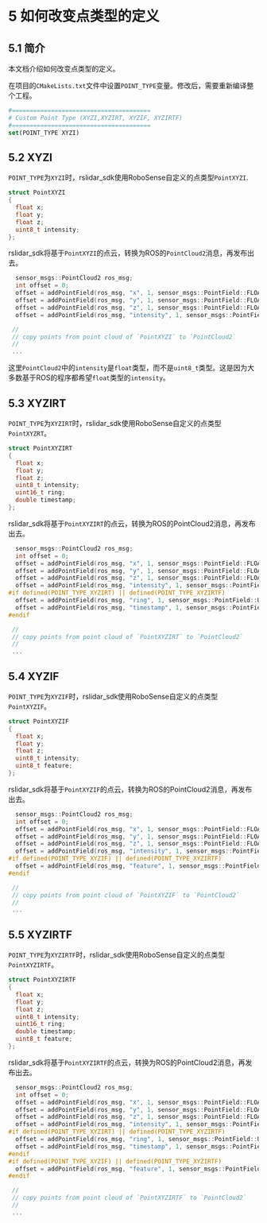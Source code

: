 # 5 如何改变点类型的定义



## 5.1 简介

本文档介绍如何改变点类型的定义。

在项目的```CMakeLists.txt```文件中设置`POINT_TYPE`变量。修改后，需要重新编译整个工程。

```cmake
#=======================================
# Custom Point Type (XYZI,XYZIRT, XYZIF, XYZIRTF)
#=======================================
set(POINT_TYPE XYZI)

```



## 5.2 XYZI

`POINT_TYPE`为`XYZI`时，rslidar_sdk使用RoboSense自定义的点类型```PointXYZI```. 

```c++
struct PointXYZI
{
  float x;
  float y;
  float z;
  uint8_t intensity;
};
```

rslidar_sdk将基于`PointXYZI`的点云，转换为ROS的`PointCloud2`消息，再发布出去。

```c++
  sensor_msgs::PointCloud2 ros_msg;
  int offset = 0;
  offset = addPointField(ros_msg, "x", 1, sensor_msgs::PointField::FLOAT32, offset);
  offset = addPointField(ros_msg, "y", 1, sensor_msgs::PointField::FLOAT32, offset);
  offset = addPointField(ros_msg, "z", 1, sensor_msgs::PointField::FLOAT32, offset);
  offset = addPointField(ros_msg, "intensity", 1, sensor_msgs::PointField::FLOAT32, offset);

 // 
 // copy points from point cloud of `PointXYZI` to `PointCloud2`
 //
 ...
```

这里`PointCloud2`中的`intensity`是`float`类型，而不是`uint8_t`类型。这是因为大多数基于ROS的程序都希望`float`类型的`intensity`。



## 5.3 XYZIRT

`POINT_TYPE`为`XYZIRT`时，rslidar_sdk使用RoboSense自定义的点类型```PointXYZRT```。

```c++
struct PointXYZIRT
{
  float x;
  float y;
  float z;
  uint8_t intensity;
  uint16_t ring;
  double timestamp;
};
```

rslidar_sdk将基于`PointXYZIRT`的点云，转换为ROS的PointCloud2消息，再发布出去。

```c++
  sensor_msgs::PointCloud2 ros_msg;
  int offset = 0;
  offset = addPointField(ros_msg, "x", 1, sensor_msgs::PointField::FLOAT32, offset);
  offset = addPointField(ros_msg, "y", 1, sensor_msgs::PointField::FLOAT32, offset);
  offset = addPointField(ros_msg, "z", 1, sensor_msgs::PointField::FLOAT32, offset);
  offset = addPointField(ros_msg, "intensity", 1, sensor_msgs::PointField::FLOAT32, offset);
#if defined(POINT_TYPE_XYZIRT) || defined(POINT_TYPE_XYZIRTF)
  offset = addPointField(ros_msg, "ring", 1, sensor_msgs::PointField::UINT16, offset);
  offset = addPointField(ros_msg, "timestamp", 1, sensor_msgs::PointField::FLOAT64, offset);
#endif

 // 
 // copy points from point cloud of `PointXYZIRT` to `PointCloud2`
 //
 ...
```
## 5.4 XYZIF

`POINT_TYPE`为`XYZIF`时，rslidar_sdk使用RoboSense自定义的点类型```PointXYZIF```。

```c++
struct PointXYZIF
{
  float x;
  float y;
  float z;
  uint8_t intensity;
  uint8_t feature;
};
```

rslidar_sdk将基于`PointXYZIF`的点云，转换为ROS的PointCloud2消息，再发布出去。

```c++
  sensor_msgs::PointCloud2 ros_msg;
  int offset = 0;
  offset = addPointField(ros_msg, "x", 1, sensor_msgs::PointField::FLOAT32, offset);
  offset = addPointField(ros_msg, "y", 1, sensor_msgs::PointField::FLOAT32, offset);
  offset = addPointField(ros_msg, "z", 1, sensor_msgs::PointField::FLOAT32, offset);
  offset = addPointField(ros_msg, "intensity", 1, sensor_msgs::PointField::FLOAT32, offset);
#if defined(POINT_TYPE_XYZIF) || defined(POINT_TYPE_XYZIRTF) 
  offset = addPointField(ros_msg, "feature", 1, sensor_msgs::PointField::UINT8, offset);
#endif

 // 
 // copy points from point cloud of `PointXYZIF` to `PointCloud2`
 //
 ...
```
## 5.5 XYZIRTF

`POINT_TYPE`为`XYZIRTF`时，rslidar_sdk使用RoboSense自定义的点类型```PointXYZIRTF```。

```c++
struct PointXYZIRTF
{
  float x;
  float y;
  float z;
  uint8_t intensity;
  uint16_t ring;
  double timestamp;
  uint8_t feature;
};
```

rslidar_sdk将基于`PointXYZIRTF`的点云，转换为ROS的PointCloud2消息，再发布出去。

```c++
  sensor_msgs::PointCloud2 ros_msg;
  int offset = 0;
  offset = addPointField(ros_msg, "x", 1, sensor_msgs::PointField::FLOAT32, offset);
  offset = addPointField(ros_msg, "y", 1, sensor_msgs::PointField::FLOAT32, offset);
  offset = addPointField(ros_msg, "z", 1, sensor_msgs::PointField::FLOAT32, offset);
  offset = addPointField(ros_msg, "intensity", 1, sensor_msgs::PointField::FLOAT32, offset);
#if defined(POINT_TYPE_XYZIRT) || defined(POINT_TYPE_XYZIRTF)
  offset = addPointField(ros_msg, "ring", 1, sensor_msgs::PointField::UINT16, offset);
  offset = addPointField(ros_msg, "timestamp", 1, sensor_msgs::PointField::FLOAT64, offset);
#endif
#if defined(POINT_TYPE_XYZIF) || defined(POINT_TYPE_XYZIRTF) 
  offset = addPointField(ros_msg, "feature", 1, sensor_msgs::PointField::UINT8, offset);
#endif

 // 
 // copy points from point cloud of `PointXYZIRTF` to `PointCloud2`
 //
 ...
```

